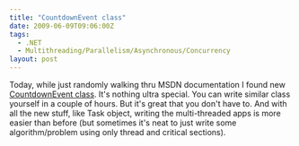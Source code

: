```yaml
---
title: "CountdownEvent class"
date: 2009-06-09T09:06:00Z
tags:
  - .NET
  - Multithreading/Parallelism/Asynchronous/Concurrency
layout: post
---
```

Today, while just randomly walking thru MSDN documentation I found new [CountdownEvent class][1]. It's nothing ultra special. You can write similar class yourself in a couple of hours. But it's great that you don't have to. And with all the new stuff, like Task object, writing the multi-threaded apps is more easier than before (but sometimes it's neat to just write some algorithm/problem using only thread and critical sections).

[1]: http://msdn.microsoft.com/en-us/library/system.threading.countdownevent(VS.100).aspx